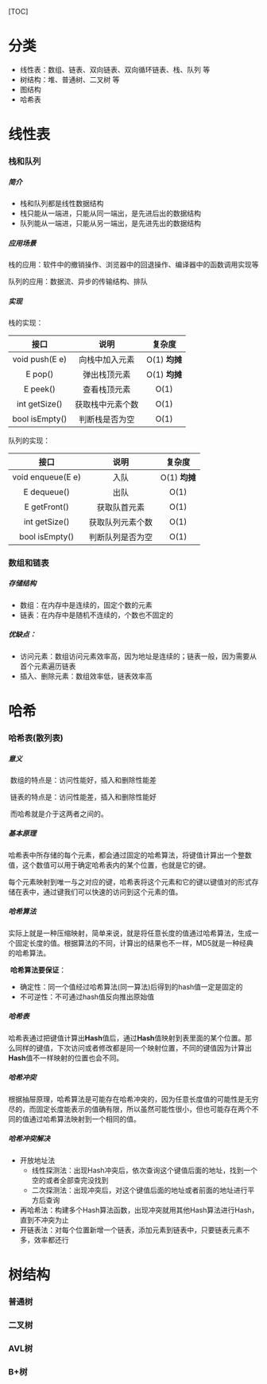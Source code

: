 [TOC]

# 分类

*   线性表：数组、链表、双向链表、双向循环链表、栈、队列 等
*   树结构：堆、普通树、二叉树 等
*   图结构
*   哈希表



# 线性表

### 栈和队列

##### 简介

*   栈和队列都是线性数据结构
*   栈只能从一端进，只能从同一端出，是先进后出的数据结构
*   队列能从一端进，只能从另一端出，是先进先出的数据结构



##### 应用场景

栈的应用：软件中的撤销操作、浏览器中的回退操作、编译器中的函数调用实现等

队列的应用：数据流、异步的传输结构、排队



##### 实现

栈的实现：

|      接口      |       说明       |    复杂度     |
| :------------: | :--------------: | :-----------: |
| void push(E e) |  向栈中加入元素  | O(1) **均摊** |
|    E pop()     |   弹出栈顶元素   | O(1) **均摊** |
|    E peek()    |   查看栈顶元素   |     O(1)      |
| int getSize()  | 获取栈中元素个数 |     O(1)      |
| bool isEmpty() |  判断栈是否为空  |     O(1)      |

队列的实现：

|       接口        |       说明       |    复杂度     |
| :---------------: | :--------------: | :-----------: |
| void enqueue(E e) |       入队       | O(1) **均摊** |
|    E dequeue()    |       出队       |     O(1)      |
|   E getFront()    |   获取队首元素   |     O(1)      |
|   int getSize()   | 获取队列元素个数 |     O(1)      |
|  bool isEmpty()   | 判断队列是否为空 |     O(1)      |



### 数组和链表

##### 存储结构

*   数组：在内存中是连续的，固定个数的元素
*   链表：在内存中是随机不连续的，个数也不固定的

##### 优缺点：

*   访问元素：数组访问元素效率高，因为地址是连续的；链表一般，因为需要从首个元素遍历链表
*   插入、删除元素：数组效率低，链表效率高









# 哈希

### 哈希表(散列表)

##### 意义

​	数组的特点是：访问性能好，插入和删除性能差

​	链表的特点是：访问性能差，插入和删除性能好

​	而哈希就是介于这两者之间的。

##### 基本原理

​	哈希表中所存储的每个元素，都会通过固定的哈希算法，将键值计算出一个整数值，这个数值可以用于确定哈希表内的某个位置，也就是它的键。

​	每个元素映射到唯一与之对应的键，哈希表将这个元素和它的键以键值对的形式存储在表中，通过键我们可以快速的访问到这个元素的值。



##### 哈希算法

​	实际上就是一种压缩映射，简单来说，就是将任意长度的值通过哈希算法，生成一个固定长度的值。根据算法的不同，计算出的结果也不一样，MD5就是一种经典的哈希算法。

​	**哈希算法要保证**：

*   确定性：同一个值经过哈希算法(同一算法)后得到的hash值一定是固定的
*   不可逆性：不可通过hash值反向推出原始值



##### 哈希表

​	哈希表通过把键值计算出**Hash**值后，通过**Hash**值映射到表里面的某个位置。那么同样的键值，下次访问或者修改都是同一个映射位置，不同的键值因为计算出**Hash**值不一样映射的位置也会不同。



##### 哈希冲突

​	根据抽屉原理，哈希算法是可能存在哈希冲突的，因为任意长度值的可能性是无穷尽的，而固定长度能表示的值确有限，所以虽然可能性很小，但也可能存在两个不同的值通过哈希算法映射到一个相同的值。



##### 哈希冲突解决

*   开放地址法
    *   线性探测法：出现Hash冲突后，依次查询这个键值后面的地址，找到一个空的或者全部查完没找到
    *   二次探测法：出现冲突后，对这个键值后面的地址或者前面的地址进行平方后查询
*   再哈希法：构建多个Hash算法函数，出现冲突就用其他Hash算法进行Hash，直到不冲突为止
*   开链表法：对每个位置新增一个链表，添加元素到链表中，只要链表元素不多，效率都还行







# 树结构

### 普通树

### 二叉树

### AVL树

### B+树